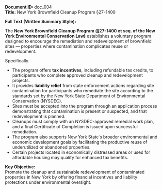 
**Document ID:** doc_004  
**Title:** New York Brownfield Cleanup Program §27-1400

**Full Text (Written Summary Style):**

The **New York Brownfield Cleanup Program (§27-1400 et seq. of the New York Environmental Conservation Law)** establishes a voluntary program designed to encourage the remediation and redevelopment of brownfield sites — properties where contamination complicates reuse or redevelopment.

Specifically:
- The program offers **tax incentives**, including refundable tax credits, to participants who complete approved cleanup and redevelopment projects.
- It provides **liability relief** from state enforcement actions regarding site contamination for participants who remediate the site according to the standards set by the New York State Department of Environmental Conservation (NYSDEC).
- Sites must be accepted into the program through an application process demonstrating that contamination is present or suspected, and that redevelopment is planned.
- Cleanups must comply with an NYSDEC-approved remedial work plan, and a final Certificate of Completion is issued upon successful remediation.
- The program also supports New York State's broader environmental and economic development goals by facilitating the productive reuse of underutilized or abandoned properties.
- Certain projects located in economically distressed areas or used for affordable housing may qualify for enhanced tax benefits.

**Key Objective:**  
Promote the cleanup and sustainable redevelopment of contaminated properties in New York by offering financial incentives and liability protections under environmental oversight.
